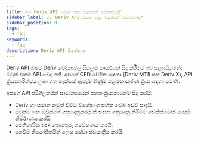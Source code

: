 ```yaml
---
title: මට Deriv API සමඟ කළ හැක්කේ මොනවාද?
sidebar_label: මට Deriv API සමඟ කළ හැක්කේ මොනවාද?
sidebar_position: 0
tags:
  - faq
keywords:
  - faq
description: Deriv API විශේෂාංග
---
```


Deriv API ඔබට Deriv වේදිකාවල සියලුම කාර්යයන් සිදු කිරීමට ඉඩ සලසයි, මන්ද ඔවුන් එකම API බෙදා ගනී. අපගේ CFD වේදිකා සඳහා (Deriv MT5 සහ Deriv X), API ක්‍රියාකාරීත්වය ලබා ගත හැක්කේ ඇතැම් ගිණුම් කළමනාකරණ ක්‍රියා සඳහා පමණි.

අපගේ API පරිශීලකයින් සාමාන්‍යයෙන් පහත ක්‍රියාකාරකම් සිදු කරයි:

- Deriv හා සමාන නමුත් විවිධ විශේෂාංග සහිත වෙබ් අඩවි සාදයි.
- ඔවුන්ට සහ ඔවුන්ගේ ගනුදෙනුකරුවන් සඳහා ගනුදෙනු කිරීමට ඩෙස්ක්ටොප් යෙදුම් නිර්මාණය කරයි.
- ඓතිහාසික tick තොරතුරු ගවේෂණය කරයි.
- ගෙවීම් නියෝජිතයින් ලෙස සේවා ස්වයංක්‍රීය කරයි.
